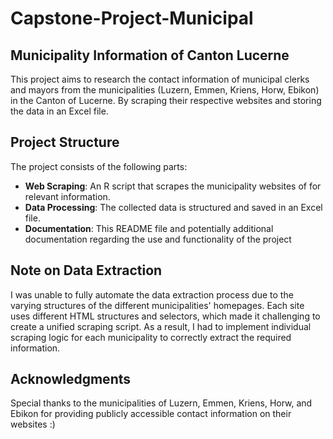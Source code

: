 # Capstone-Project-Municipal

## Municipality Information of Canton Lucerne

This project aims to research the contact information of municipal clerks and mayors from the municipalities (Luzern, Emmen, Kriens, Horw, Ebikon) in the Canton of Lucerne. By scraping their respective websites and storing the data in an Excel file.

## Project Structure

The project consists of the following parts:

- **Web Scraping**: An R script that scrapes the municipality websites of for relevant information.
- **Data Processing**: The collected data is structured and saved in an Excel file.
- **Documentation**: This README file and potentially additional documentation regarding the use and functionality of the project

## Note on Data Extraction
I was unable to fully automate the data extraction process due to the varying structures of the different municipalities' homepages. Each site uses different HTML structures and selectors, which made it challenging to create a unified scraping script. As a result, I had to implement individual scraping logic for each municipality to correctly extract the required information.

## Acknowledgments
Special thanks to the municipalities of Luzern, Emmen, Kriens, Horw, and Ebikon for providing publicly accessible contact information on their websites :)

